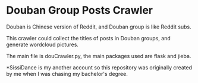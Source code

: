 # Douban Group Posts Crawler

Douban is Chinese version of Reddit, and Douban group is like Reddit subs.

This crawler could collect the titles of posts in Douban groups, and generate wordcloud pictures. 

The main file is douCrawler.py, the main packages used are flask and jieba.


*SissiDance is my another account so this repository was originally created by me when I was chasing my bachelor's degree.
